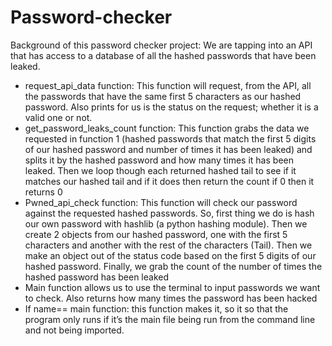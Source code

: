 # Password-checker
Background of this password checker project: We are tapping into an API that has access to a database of all the hashed passwords that have been leaked.
-	request_api_data function: This function will request, from the API, all the passwords that have the same first 5 characters as our hashed password. Also prints for us is the status on the request; whether it is a valid one or not.
-	get_password_leaks_count function: This function grabs the data we requested in function 1 (hashed passwords that match the first 5 digits of our hashed password and number of times it has been leaked) and splits it by the hashed password and how many times it has been leaked. Then we loop though each returned hashed tail to see if it matches our hashed tail and if it does then return the count if 0 then it returns 0
-	Pwned_api_check function: This function will check our password against the requested hashed passwords. So, first thing we do is hash our own password with hashlib (a python hashing module). Then we create 2 objects from our hashed password, one with the first 5 characters and another with the rest of the characters (Tail). Then we make an object out of the status code based on the first 5 digits of our hashed password. Finally, we grab the count of the number of times the hashed password has been leaked
-	Main function allows us to use the terminal to input passwords we want to check. Also returns how many times the password has been hacked  
-	If name== main function: this function makes it, so it so that the program only runs if it’s the main file being run from the command line and not being imported. 
